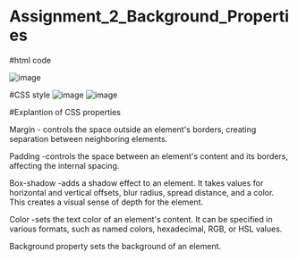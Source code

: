 # Assignment_2_Background_Properties

#html code

![image](https://github.com/sanketmahadik191/Assignment_2_Background_Properties/assets/125791466/502102b5-3e8e-4a9a-b759-7f4fab1b10ec)

#CSS style
![image](https://github.com/sanketmahadik191/Assignment_2_Background_Properties/assets/125791466/273872d0-beac-48af-adc1-017ebac83db7)
![image](https://github.com/sanketmahadik191/Assignment_2_Background_Properties/assets/125791466/dea03f82-f2a9-417e-bea2-d6e8659d3cad)

#Explantion of CSS properties

Margin - controls the space outside an element's borders, creating separation between neighboring elements.

Padding -controls the space between an element's content and its borders, affecting the internal spacing.

Box-shadow -adds a shadow effect to an element. It takes values for horizontal and vertical offsets, blur radius, spread distance, and a color. This creates a visual sense of depth for the element.

Color -sets the text color of an element's content. It can be specified in various formats, such as named colors, hexadecimal, RGB, or HSL values.

Background property sets the background of an element.
